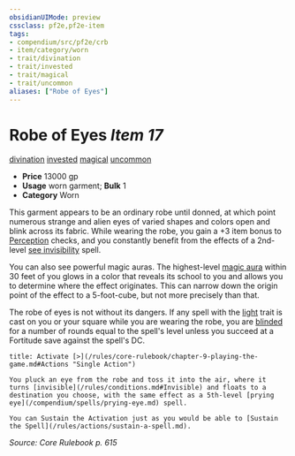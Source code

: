 ```yaml
---
obsidianUIMode: preview
cssclass: pf2e,pf2e-item
tags:
- compendium/src/pf2e/crb
- item/category/worn
- trait/divination
- trait/invested
- trait/magical
- trait/uncommon
aliases: ["Robe of Eyes"]
---
```

# Robe of Eyes *Item 17*  
[divination](/rules/traits/divination.md)  [invested](/rules/traits/invested.md)  [magical](/rules/traits/magical.md)  [uncommon](/rules/traits/uncommon.md)  

- **Price** 13000 gp
- **Usage** worn garment; **Bulk** 1
- **Category** Worn

This garment appears to be an ordinary robe until donned, at which point numerous strange and alien eyes of varied shapes and colors open and blink across its fabric. While wearing the robe, you gain a +3 item bonus to [Perception](/compendium/skills.md#Perception) checks, and you constantly benefit from the effects of a 2nd-level [see invisibility](/compendium/spells/see-invisibility.md) spell.

You can also see powerful magic auras. The highest-level [magic aura](/compendium/spells/magic-aura.md) within 30 feet of you glows in a color that reveals its school to you and allows you to determine where the effect originates. This can narrow down the origin point of the effect to a 5-foot-cube, but not more precisely than that.

The robe of eyes is not without its dangers. If any spell with the [light](/rules/traits/light.md) trait is cast on you or your square while you are wearing the robe, you are [blinded](/rules/conditions.md#Blinded) for a number of rounds equal to the spell's level unless you succeed at a Fortitude save against the spell's DC.

```ad-embed-ability
title: Activate [>](/rules/core-rulebook/chapter-9-playing-the-game.md#Actions "Single Action")

You pluck an eye from the robe and toss it into the air, where it turns [invisible](/rules/conditions.md#Invisible) and floats to a destination you choose, with the same effect as a 5th-level [prying eye](/compendium/spells/prying-eye.md) spell.

You can Sustain the Activation just as you would be able to [Sustain the Spell](/rules/actions/sustain-a-spell.md).
```

*Source: Core Rulebook p. 615*